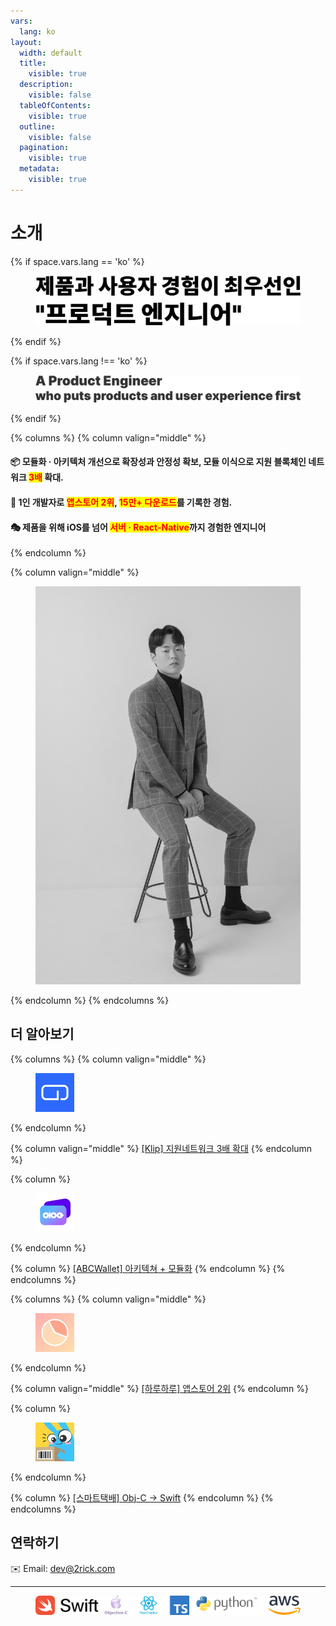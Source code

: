 ```yaml
---
vars:
  lang: ko
layout:
  width: default
  title:
    visible: true
  description:
    visible: false
  tableOfContents:
    visible: true
  outline:
    visible: false
  pagination:
    visible: true
  metadata:
    visible: true
---
```


# 소개

{% if space.vars.lang == 'ko' %}
<figure><picture><source srcset=".gitbook/assets/title_dark.png" media="(prefers-color-scheme: dark)"><img src=".gitbook/assets/title_light.png" alt=""></picture><figcaption></figcaption></figure>
{% endif %}

{% if space.vars.lang !== 'ko' %}
<figure><picture><source srcset=".gitbook/assets/headline_dark.png" media="(prefers-color-scheme: dark)"><img src=".gitbook/assets/headline_light.png" alt=""></picture><figcaption></figcaption></figure>
{% endif %}

{% columns %}
{% column valign="middle" %}
#### 📦 **모듈화 · 아키텍처 개선으로 확장성과 안정성 확보,** 모듈 이식으로 지원 블록체인 네트워크 <mark style="color:red;">**3배**</mark> 확대.

#### 🥇 1인 개발자로 <mark style="color:red;">**앱스토어 2위**</mark>**,&#x20;**<mark style="color:red;">**15만+ 다운로드**</mark>를 기록한 경험.

#### 🎭 제품을 위해 iOS를 넘어 <mark style="color:red;">서버 · React-Native</mark>까지 경험한 엔지니어
{% endcolumn %}

{% column valign="middle" %}
<div align="left" data-with-frame="true"><figure><img src=".gitbook/assets/D8B509D5-7EF0-4C30-990C-34C0DD8B7803_1_105_c.jpeg" alt=""><figcaption></figcaption></figure></div>
{% endcolumn %}
{% endcolumns %}

## 더 알아보기

{% columns %}
{% column valign="middle" %}
<div align="left"><figure><img src=".gitbook/assets/246x0w.jpg" alt="" width="62"><figcaption></figcaption></figure></div>
{% endcolumn %}

{% column valign="middle" %}
[\[Klip\] 지원네트워크 3배 확대](https://resume.2rick.com/portfolio/klip)
{% endcolumn %}

{% column %}
<div align="left"><figure><img src=".gitbook/assets/246x0w-2.jpg" alt="" width="62"><figcaption></figcaption></figure></div>
{% endcolumn %}

{% column %}
[\[ABCWallet\] 아키텍쳐 + 모듈화](https://resume.2rick.com/portfolio/abc-wallet)
{% endcolumn %}
{% endcolumns %}

{% columns %}
{% column valign="middle" %}
<div align="left"><figure><img src=".gitbook/assets/246x0w-3.jpg" alt="" width="62"><figcaption></figcaption></figure></div>
{% endcolumn %}

{% column valign="middle" %}
[\[하루하루\] 앱스토어 2위](https://resume.2rick.com/portfolio/haruharu)
{% endcolumn %}

{% column %}
<div align="left"><figure><img src=".gitbook/assets/246x0w-4.jpg" alt="" width="62"><figcaption></figcaption></figure></div>
{% endcolumn %}

{% column %}
[\[스마트택배\] Obj-C → Swift](https://resume.2rick.com/portfolio/smartparcel)
{% endcolumn %}
{% endcolumns %}

## 연락하기

✉️ Email: [dev@2rick.com](mailto:dev@2rick.com)

***

<figure><img src=".gitbook/assets/skills.png" alt=""><figcaption></figcaption></figure>
